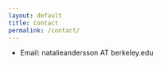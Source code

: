 ```yaml
---
layout: default
title: Contact
permalink: /contact/
---
```


- Email: natalieandersson AT berkeley.edu